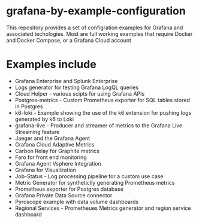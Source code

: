 # grafana-by-example-configuration
This repository provides a set of configration examples for Grafana and associated techologies. Most are full working examples that require Docker and Docker Compose, or a Grafana Cloud account

# Examples include
- Grafana Enterprise and Splunk Enterprise
- Logs generator for testing Grafana LogQL queries
- Cloud Helper - various scipts for using Grafana APIs
- Postgres-metrics - Custom Prometheus exporter for SQL tables stored in Postgres
- k6-loki - Example showing the use of the k6 extension for pushing logs generated by k6 to Loki
- grafana-live - Producer and streamer of metrics to the Grafana Live Streaming feature
- Jaeger and the Grafana Agent
- Grafana Cloud Adaptive Metrics
- Carbon Relay for Graphite metrics
- Faro for front end monitoring
- Grafana Agent Vsphere Integration
- Grafana for Visualization
- Job-Status - Log processing pipeline for a custom use case
- Metric Generator for syntheticlly generating Prometheus metrics
- Prometheus exporter for Postgres database
- Grafana Private Data Source connector
- Pyroscope example with data volume dashboards
- Regional Services - Prometheues Metrics generator and region service dashboard


